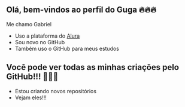 ## Olá, bem-vindos ao perfil do Guga 🔥🔥🔥

Me chamo Gabriel

- Uso a plataforma do [Alura](https://www.alura.com.br)
- Sou novo no GitHub
- Também uso o GitHub para meus estudos

## Você pode ver todas as minhas criações pelo GitHub!!! 🤍🤍🤍

- Estou criando novos repositórios
- Vejam eles!!!
  

